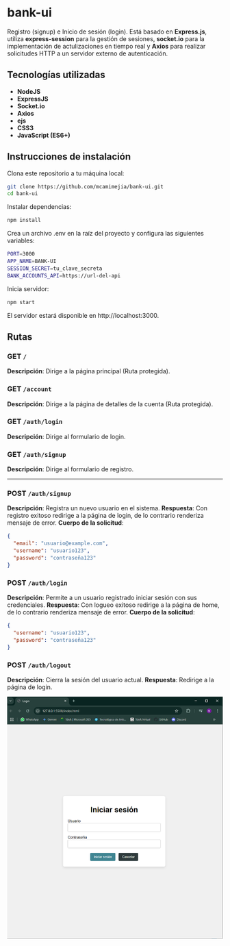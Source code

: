 # bank-ui

Registro (signup) e Inicio de sesión (login). Está basado en **Express.js**, utiliza **express-session** para la gestión de sesiones, **socket.io** para la implementación de actulizaciones en tiempo real y **Axios** para realizar solicitudes HTTP a un servidor externo de autenticación.

## Tecnologías utilizadas

- **NodeJS**
- **ExpressJS**
- **Socket.io**
- **Axios**
- **ejs**
- **CSS3**
- **JavaScript (ES6+)**

## Instrucciones de instalación

Clona este repositorio a tu máquina local:

   ```bash
   git clone https://github.com/mcamimejia/bank-ui.git
   cd bank-ui
   ```

Instalar dependencias:

   ```bash
   npm install
   ```

Crea un archivo .env en la raíz del proyecto y configura las siguientes variables:

   ```bash
   PORT=3000
   APP_NAME=BANK-UI
   SESSION_SECRET=tu_clave_secreta
   BANK_ACCOUNTS_API=https://url-del-api
   ```

Inicia servidor:

   ```bash
   npm start
   ```

El servidor estará disponible en http://localhost:3000.

## Rutas

### GET `/`
**Descripción**: Dirige a la página principal (Ruta protegida).

### GET `/account`
**Descripción**: Dirige a la página de detalles de la cuenta (Ruta protegida).

### GET `/auth/login`
**Descripción**: Dirige al formulario de login.

### GET `/auth/signup`
**Descripción**: Dirige al formulario de registro.

---

### POST `/auth/signup`
**Descripción**: Registra un nuevo usuario en el sistema.
**Respuesta**: Con registro exitoso redirige a la página de login, de lo contrario renderiza mensaje de error.
**Cuerpo de la solicitud**:
   ```json
   {
     "email": "usuario@example.com",
     "username": "usuario123",
     "password": "contraseña123"
   }
   ```

### POST `/auth/login`
**Descripción**: Permite a un usuario registrado iniciar sesión con sus credenciales.
**Respuesta**: Con logueo exitoso redirige a la página de home, de lo contrario renderiza mensaje de error.
**Cuerpo de la solicitud**:

   ```json
   {
     "username": "usuario123",
     "password": "contraseña123"
   }
   ```

### POST `/auth/logout`
**Descripción**: Cierra la sesión del usuario actual.
**Respuesta**: Redirige a la página de login.

![screenshot](login-template1.PNG)
